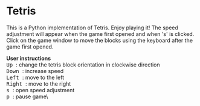 # Tetris 
This is a Python implementation of Tetris. Enjoy playing it!
The speed adjustment will appear when the game first opened and when 's' is clicked.
Click on the game window to move the blocks using the keyboard after the game first opened.

**User instructions**  \
<kbd> Up </kbd>: change the tetris block orientation in clockwise direction\
<kbd> Down </kbd>: increase speed\
<kbd> Left </kbd>: move to the left\
<kbd> Right </kbd>: move to the right\
<kbd> s </kbd>: open speed adjustment\
<kbd> p </kbd>: pause game\
